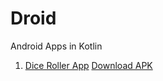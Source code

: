 # Droid
Android Apps in Kotlin

1. [Dice Roller App](https://github.com/Sidhved/Droid/tree/main/Dice%20Roller) [Download APK](https://github.com/Sidhved/Droid/tree/main/Dice%20Roller/APK)